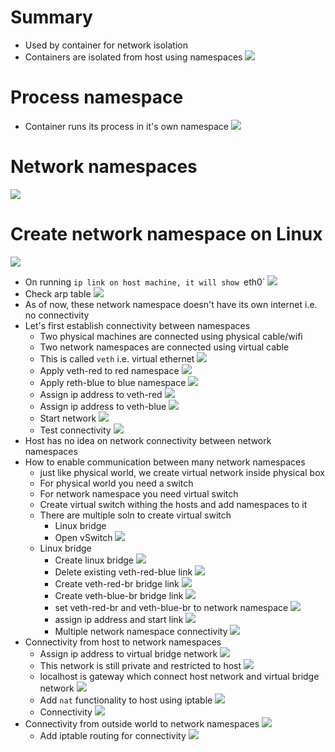 # Summary
- Used by container for network isolation
- Containers are isolated from host using namespaces
![](assets/isolation.png)
# Process namespace
- Container runs its process in it's own namespace
![](assets/process-isolation.png)
# Network namespaces 
![](assets/network-namespaces.png)
# Create network namespace on Linux
![](assets/create-network-namespace.png)
- On running `ip link on host machine, it will show `eth0`
![](assets/host-vs-container-ns.png)
- Check arp table
![](assets/check-arp-table.png)
- As of now, these network namespace doesn't have its own internet i.e. no connectivity
- Let's first establish connectivity between namespaces
    - Two physical machines are connected using physical cable/wifi
    - Two network namespaces are connected using virtual cable
    - This is called `veth` i.e. virtual ethernet 
    ![](assets/veth-red-blue-created.png)
    - Apply veth-red to red namespace
    ![](assets/veth-red-to-red-ns.png)
    - Apply reth-blue to blue namespace
    ![](assets/veth-blue-to-blue-ns.png)
    - Assign ip address to veth-red
    ![](assets/veth-red-ip-address.png)
    - Assign ip address to veth-blue
    ![](assets/veth-blue-ip.png)
    - Start network
    ![](assets/up-veth-connectivities.png)
    - Test connectivity 
    ![](assets/test-veth-connectivity.png)
- Host has no idea on network connectivity between network namespaces
- How to enable communication between many network namespaces
    - just like physical world, we create virtual network inside physical box
    - For physical world you need a switch
    - For network namespace you need virtual switch
    - Create virtual switch withing the hosts and add namespaces to it
    - There are multiple soln to create virtual switch
        - Linux bridge 
        - Open vSwitch
        ![](assets/bridge-network.png)
    - Linux bridge
        - Create linux bridge
        ![](assets/linux-bridge-create.png)
        - Delete existing veth-red-blue link
        ![](assets/delete-veth-red-blue.png)
        - Create veth-red-br bridge link
        ![](assets/veth-red-br-link.png)
        - Create veth-blue-br bridge link
        ![](assets/veth-blue-br-link.png)
        - set  veth-red-br and veth-blue-br to network namespace
        ![](assets/set-bridge-link-to-ns.png) 
        - assign ip address and start link
        ![](assets/bridge-links-assign-ip.png)
        - Multiple network namespace connectivity 
        ![](assets/multiple-namespace-connectivity.png)
- Connectivity from host to network namespaces
    - Assign ip address to virtual bridge network
    ![](assets/assign-ip-to-bridge.png)
    - This network is still private and restricted to host
    ![](assets/private-network-bridge.png)
    - localhost is gateway which connect host network and virtual bridge network
    ![](assets/multi-hosts-bridge-add-ip-route.png)
    - Add `nat` functionality to host using iptable
    ![](Assets/add-nat-to-bridge-network.png)
    - Connectivity 
    ![](assets/connectivity-to-two-bridge-network.png)
- Connectivity from outside world to network namespaces
    ![](assets/from-out-side.png)
    - Add iptable routing for connectivity 
    ![](assets/add-routing.png)

